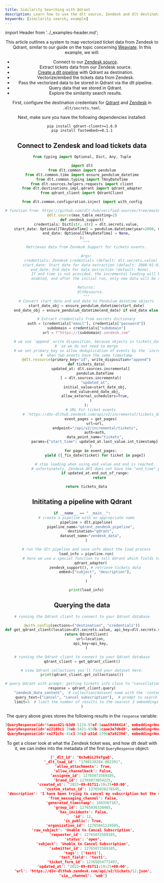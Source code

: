 ```yaml
---
title: Similarity Searching with Qdrant
description: Learn how to use the dlt source, Zendesk and dlt destination, Qdrant to conduct a similarity search on your tickets data.
keywords: [similarity search, example]
---
```

import Header from '../_examples-header.md';

<Header
    intro="In this tutorial, you will learn how to do use dlt to store your
    vectorized Zendesk tickets data in the dlt destination: Qdrant. You can
    use Qdrant's vectorization and similarity searching capabilities on your tickets data,
    while using dlt as a medium to automate your pipeline."
    slug="qdrant_zendesk"
    run_file="qdrant"
    destination="qdrant"
/>

This article outlines a system to map vectorized ticket data from Zendesk to Qdrant, similar to our guide on the topic concerning [Weaviate](https://dlthub.com/docs/dlt-ecosystem/destinations/qdrant). In this example, we will:
- Connect to our [Zendesk source](https://dlthub.com/docs/dlt-ecosystem/verified-sources/zendesk).
- Extract tickets data from our Zendesk source.
- [Create a dlt pipeline](https://dlthub.com/docs/walkthroughs/create-a-pipeline) with Qdrant as destination.
- Vectorize/embed the tickets data from Zendesk.
- Pass the vectorized data to be stored in Qdrant via the dlt pipeline.
- Query data that we stored in Qdrant.
- Explore the similarity search results.

First, configure the destination credentials for [Qdrant](https://dlthub.com/docs/dlt-ecosystem/destinations/qdrant#setup-guide) and [Zendesk](https://dlthub.com/docs/walkthroughs/zendesk-weaviate#configuration) in `.dlt/secrets.toml`.

Next, make sure you have the following dependencies installed:

```commandline
pip install qdrant-client>=1.6.9
pip install fastembed>=0.1.1
```

## Connect to Zendesk and load tickets data

<!--@@@DLT_SNIPPET_START ./code/qdrant-snippets.py::zendesk_conn-->
```py
from typing import Optional, Dict, Any, Tuple

import dlt
from dlt.common import pendulum
from dlt.common.time import ensure_pendulum_datetime
from dlt.common.typing import TAnyDateTime
from dlt.sources.helpers.requests import client
from dlt.destinations.impl.qdrant import qdrant_adapter
from qdrant_client import QdrantClient

from dlt.common.configuration.inject import with_config

# function from: https://github.com/dlt-hub/verified-sources/tree/master/sources/zendesk
@dlt.source(max_table_nesting=2)
def zendesk_support(
    credentials: Dict[str, str] = dlt.secrets.value,
    start_date: Optional[TAnyDateTime] = pendulum.datetime(year=2000, month=1, day=1),  # noqa: B008
    end_date: Optional[TAnyDateTime] = None,
):
    """
    Retrieves data from Zendesk Support for tickets events.

    Args:
        credentials: Zendesk credentials (default: dlt.secrets.value)
        start_date: Start date for data extraction (default: 2000-01-01)
        end_date: End date for data extraction (default: None).
            If end time is not provided, the incremental loading will be
            enabled, and after the initial run, only new data will be retrieved.

    Returns:
        DltResource.
    """
    # Convert start_date and end_date to Pendulum datetime objects
    start_date_obj = ensure_pendulum_datetime(start_date)
    end_date_obj = ensure_pendulum_datetime(end_date) if end_date else None

    # Extract credentials from secrets dictionary
    auth = (credentials["email"], credentials["password"])
    subdomain = credentials["subdomain"]
    url = f"https://{subdomain}.zendesk.com"

    # we use `append` write disposition, because objects in tickets_data endpoint are never updated
    #  so we do not need to merge
    # we set primary_key so allow deduplication of events by the `incremental` below in the rare case
    #  when two events have the same timestamp
    @dlt.resource(primary_key="id", write_disposition="append")
    def tickets_data(
        updated_at: dlt.sources.incremental[
            pendulum.DateTime
        ] = dlt.sources.incremental(
            "updated_at",
            initial_value=start_date_obj,
            end_value=end_date_obj,
            allow_external_schedulers=True,
        )
    ):
        # URL For ticket events
        # 'https://d3v-dlthub.zendesk.com/api/v2/incremental/tickets_data.json?start_time=946684800'
        event_pages = get_pages(
            url=url,
            endpoint="/api/v2/incremental/tickets",
            auth=auth,
            data_point_name="tickets",
            params={"start_time": updated_at.last_value.int_timestamp},
        )
        for page in event_pages:
            yield ([_fix_date(ticket) for ticket in page])

            # stop loading when using end_value and end is reached.
            # unfortunately, Zendesk API does not have the "end_time" parameter, so we stop iterating ourselves
            if updated_at.end_out_of_range:
                return

    return tickets_data
```
<!--@@@DLT_SNIPPET_END ./code/qdrant-snippets.py::zendesk_conn-->

## Inititating a pipeline with Qdrant
<!--@@@DLT_SNIPPET_START ./code/qdrant-snippets.py::main_code-->
```py
if __name__ == "__main__":
    # create a pipeline with an appropriate name
    pipeline = dlt.pipeline(
        pipeline_name="qdrant_zendesk_pipeline",
        destination="qdrant",
        dataset_name="zendesk_data",
    )

    # run the dlt pipeline and save info about the load process
    load_info = pipeline.run(
        # here we use a special function to tell Qdrant which fields to embed
        qdrant_adapter(
            zendesk_support(), # retrieve tickets data
            embed=["subject", "description"],
        )
    )

    print(load_info)
```
<!--@@@DLT_SNIPPET_END ./code/qdrant-snippets.py::main_code-->
## Querying the data

<!--@@@DLT_SNIPPET_START ./code/qdrant-snippets.py::declare_qdrant_client-->
```py
# running the Qdrant client to connect to your Qdrant database

@with_config(sections=("destination", "credentials"))
def get_qdrant_client(location=dlt.secrets.value, api_key=dlt.secrets.value):
    return QdrantClient(
        url=location,
        api_key=api_key,
    )

# running the Qdrant client to connect to your Qdrant database
qdrant_client = get_qdrant_client()

# view Qdrant collections you'll find your dataset here:
print(qdrant_client.get_collections())
```
<!--@@@DLT_SNIPPET_END ./code/qdrant-snippets.py::declare_qdrant_client-->

<!--@@@DLT_SNIPPET_START ./code/qdrant-snippets.py::get_response-->
```py
# query Qdrant with prompt: getting tickets info close to "cancellation"
response = qdrant_client.query(
    "zendesk_data_content",  # collection/dataset name with the 'content' suffix -> tickets content table
    query_text=["cancel", "cancel subscription"],  # prompt to search
    limit=3  # limit the number of results to the nearest 3 embeddings
)
```
<!--@@@DLT_SNIPPET_END ./code/qdrant-snippets.py::get_response-->

The query above gives stores the following results in the `response` variable:
```json
[QueryResponse(id='6aeacd21-b3d0-5174-97ef-5aaa59486414', embedding=None, metadata={'_dlt_id': 'Nx3wBiL29xTgaQ', '_dlt_load_id': '1700130284.002391', 'allow_attachments': True, 'allow_channelback': False, 'assignee_id': 12765072569105, 'brand_id': 12765073054225, 'created_at': '2023-09-01T11:19:25+00:00', 'custom_status_id': 12765028278545, 'description': 'I have been trying to cancel my subscription but the system won’t let me do it. Can you please help?', 'from_messaging_channel': False, 'generated_timestamp': 1693567167, 'group_id': 12765036328465, 'has_incidents': False, 'id': 12, 'is_public': True, 'organization_id': 12765041119505, 'raw_subject': 'Unable to Cancel Subscription', 'requester_id': 12765072569105, 'status': 'open', 'subject': 'Unable to Cancel Subscription', 'submitter_id': 12765072569105, 'tags': ['test1'], 'test_field': 'test1', 'ticket_form_id': 12765054772497, 'updated_at': '2023-09-01T11:19:25+00:00', 'url': 'https://d3v-dlthub.zendesk.com/api/v2/tickets/12.json', 'via__channel': 'web'}, document='', score=0.89545774),
 QueryResponse(id='a22189c1-70ab-5421-938b-1caae3e7d6d8', embedding=None, metadata={'_dlt_id': 'bc/xloksL89EUg', '_dlt_load_id': '1700130284.002391', 'allow_attachments': True, 'allow_channelback': False, 'assignee_id': 12765072569105, 'brand_id': 12765073054225, 'created_at': '2023-07-18T17:23:42+00:00', 'custom_status_id': 12765028278545, 'description': 'ABCDEF', 'from_messaging_channel': False, 'generated_timestamp': 1689701023, 'group_id': 12765036328465, 'has_incidents': False, 'id': 4, 'is_public': True, 'organization_id': 12765041119505, 'raw_subject': 'What is this ticket', 'requester_id': 12765072569105, 'status': 'open', 'subject': 'What is this ticket', 'submitter_id': 12765072569105, 'tags': ['test1'], 'test_field': 'test1', 'ticket_form_id': 12765054772497, 'updated_at': '2023-07-18T17:23:42+00:00', 'url': 'https://d3v-dlthub.zendesk.com/api/v2/tickets/4.json', 'via__channel': 'web'}, document='', score=0.8643349),
 QueryResponse(id='ce2f1c5c-41c3-56c3-a31d-2399a7a9239d', embedding=None, metadata={'_dlt_id': 'ZMuFJZo0AJxV4A', '_dlt_load_id': '1700130284.002391', 'allow_attachments': True, 'allow_channelback': False, 'assignee_id': 12765072569105, 'brand_id': 12765073054225, 'created_at': '2023-03-14T10:52:28+00:00', 'custom_status_id': 12765028278545, 'description': 'X', 'from_messaging_channel': False, 'generated_timestamp': 1696163084, 'group_id': 12765036328465, 'has_incidents': False, 'id': 2, 'is_public': True, 'priority': 'high', 'raw_subject': 'SCRUBBED', 'requester_id': 13726460510097, 'status': 'deleted', 'subject': 'SCRUBBED', 'submitter_id': 12765072569105, 'tags': [], 'ticket_form_id': 13726337882769, 'type': 'question', 'updated_at': '2023-09-01T12:10:35+00:00', 'url': 'https://d3v-dlthub.zendesk.com/api/v2/tickets/2.json', 'via__channel': 'web'}, document='', score=0.8467072)]
```
To get a closer look at what the Zendesk ticket was, and how dlt dealt with it, we can index into the metadata of the first `QueryResponse` object:
```json lines
{'_dlt_id': 'Nx3wBiL29xTgaQ',
 '_dlt_load_id': '1700130284.002391',
 'allow_attachments': True,
 'allow_channelback': False,
 'assignee_id': 12765072569105,
 'brand_id': 12765073054225,
 'created_at': '2023-09-01T11:19:25+00:00',
 'custom_status_id': 12765028278545,
 'description': 'I have been trying to cancel my subscription but the system won’t let me do it. Can you please help?',
 'from_messaging_channel': False,
 'generated_timestamp': 1693567167,
 'group_id': 12765036328465,
 'has_incidents': False,
 'id': 12,
 'is_public': True,
 'organization_id': 12765041119505,
 'raw_subject': 'Unable to Cancel Subscription',
 'requester_id': 12765072569105,
 'status': 'open',
 'subject': 'Unable to Cancel Subscription',
 'submitter_id': 12765072569105,
 'tags': ['test1'],
 'test_field': 'test1',
 'ticket_form_id': 12765054772497,
 'updated_at': '2023-09-01T11:19:25+00:00',
 'url': 'https://d3v-dlthub.zendesk.com/api/v2/tickets/12.json',
 'via__channel': 'web'}
```